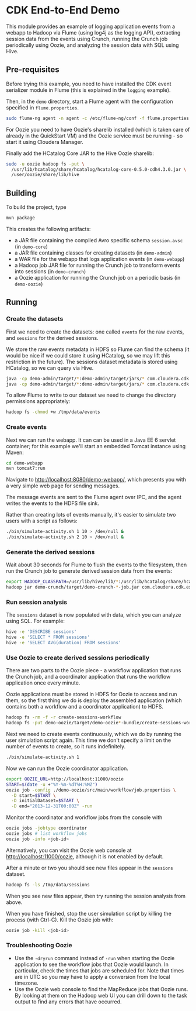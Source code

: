 # CDK End-to-End Demo

This module provides an example of logging application events from a webapp to Hadoop
via Flume (using log4j as the logging API), extracting session data from the events using
Crunch, running the Crunch job periodically using Oozie, and analyzing the
session data with SQL using Hive.

## Pre-requisites

Before trying this example, you need to have installed the CDK event serializer module in
Flume (this is explained in the `logging` example).

Then, in the `demo` directory, start a Flume agent with the configuration specified in
`flume.properties`.

```bash
sudo flume-ng agent -n agent -c /etc/flume-ng/conf -f flume.properties
```

For Oozie you need to have Oozie's sharelib installed (which is taken care of already in
the QuickStart VM) and the Oozie service must be running - so start it using Cloudera
Manager.

Finally add the HCatalog Core JAR to the Hive Oozie sharelib:

```bash
sudo -u oozie hadoop fs -put \
  /usr/lib/hcatalog/share/hcatalog/hcatalog-core-0.5.0-cdh4.3.0.jar \
  /user/oozie/share/lib/hive
```

## Building

To build the project, type

```bash
mvn package
```

This creates the following artifacts:

* a JAR file containing the compiled Avro specific schema `session.avsc` (in `demo-core`)
* a JAR file containing classes for creating datasets (in `demo-admin`)
* a WAR file for the webapp that logs application events (in `demo-webapp`)
* a Hadoop job JAR file for running the Crunch job to transform events into sessions
(in `demo-crunch`)
* a Oozie application for running the Crunch job on a periodic basis (in `demo-oozie`)

## Running

### Create the datasets

First we need to create the datasets: one called `events` for the raw events,
and `sessions` for the derived sessions.

We store the raw events metadata in HDFS so Flume can find the schema (it would be nice
if we could store it using HCatalog, so we may lift this restriction in the future).
The sessions dataset metadata is stored using HCatalog, so we can query via Hive.

```bash
java -cp demo-admin/target/*:demo-admin/target/jars/* com.cloudera.cdk.examples.demo.CreateStandardEventDataset
java -cp demo-admin/target/*:demo-admin/target/jars/* com.cloudera.cdk.examples.demo.CreateSessionDataset

```
To allow Flume to write to our dataset we need to change the directory
permissions appropriately:

```bash
hadoop fs -chmod +w /tmp/data/events
```

### Create events

Next we can run the webapp. It can can be used in a Java EE 6 servlet
container; for this example we'll start an embedded Tomcat instance using Maven:

```bash
cd demo-webapp
mvn tomcat7:run
```

Navigate to [http://localhost:8080/demo-webapp/](http://localhost:8080/demo-webapp/),
which presents you with a very simple web page for sending messages.

The message events are sent to the Flume agent
over IPC, and the agent writes the events to the HDFS file sink.

Rather than creating lots of events manually, it's easier to simulate two users with
a script as follows:

```bash
./bin/simulate-activity.sh 1 10 > /dev/null &
./bin/simulate-activity.sh 2 10 > /dev/null &
```

### Generate the derived sessions

Wait about 30 seconds for Flume to flush the events to the filesystem,
then run the Crunch job to generate derived session data from the events:

```bash
export HADOOP_CLASSPATH=/usr/lib/hive/lib/*:/usr/lib/hcatalog/share/hcatalog/*
hadoop jar demo-crunch/target/demo-crunch-*-job.jar com.cloudera.cdk.examples.demo.CreateSessions
```

### Run session analysis

The `sessions` dataset is now populated with data, which you can analyze using SQL. For
example:

```bash
hive -e 'DESCRIBE sessions'
hive -e 'SELECT * FROM sessions'
hive -e 'SELECT AVG(duration) FROM sessions'
```

### Use Oozie to create derived sessions periodically

There are two parts to the Oozie piece - a workflow application that runs the
Crunch job, and a coordinator application that runs the workflow application once
every minute.

Oozie applications must be stored in HDFS for Oozie to access and run them, so
the first thing we do is deploy the assembled application (which contains both
a workflow and a coordinator application) to HDFS.

```bash
hadoop fs -rm -f -r create-sessions-workflow
hadoop fs -put demo-oozie/target/demo-oozie*-bundle/create-sessions-workflow/ create-sessions-workflow
```

Next we need to create events continuously, which we do by running the
user simulation script again. This time we don't specify a limit on the number
of events to create, so it runs indefinitely.

```bash
./bin/simulate-activity.sh 1
```

Now we can run the Oozie coordinator application.

```bash
export OOZIE_URL=http://localhost:11000/oozie
START=$(date -u +"%Y-%m-%dT%H:%MZ")
oozie job -config ./demo-oozie/src/main/workflow/job.properties \
  -D start=$START \
  -D initialDataset=$START \
  -D end="2013-12-31T00:00Z" -run
```

Monitor the coordinator and workflow jobs from the console with

```bash
oozie jobs -jobtype coordinator
oozie jobs # list workflow jobs
oozie job -info <job-id>
```

Alternatively, you can visit the Oozie web console at
[http://localhost:11000/oozie](http://localhost:11000/oozie), although it is not
enabled by default.

After a minute or two you should see new files appear in the `sessions` dataset.

```bash
hadoop fs -ls /tmp/data/sessions
```

When you see new files appear, then try running the session analysis from above.

When you have finished, stop the user simulation script by killing the process
(with Ctrl-C). Kill the Oozie job with:

```bash
oozie job -kill <job-id> 
```

### Troubleshooting Oozie

* Use the `-dryrun` command instead of `-run` when starting the Oozie
  application to see the workflow jobs that Oozie would launch.
  In particular, check the times that jobs are scheduled for. Note that
  times are in UTC so you may have to apply a conversion from the local
  timezone.
* Use the Oozie web console to find the MapReduce jobs that Oozie runs. By
  looking at them on the Hadoop web UI you can drill down to the task
  output to find any errors that have occurred.